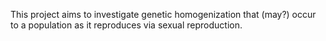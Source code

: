 This project aims to investigate genetic homogenization that (may?) occur to a population as it reproduces via sexual reproduction.